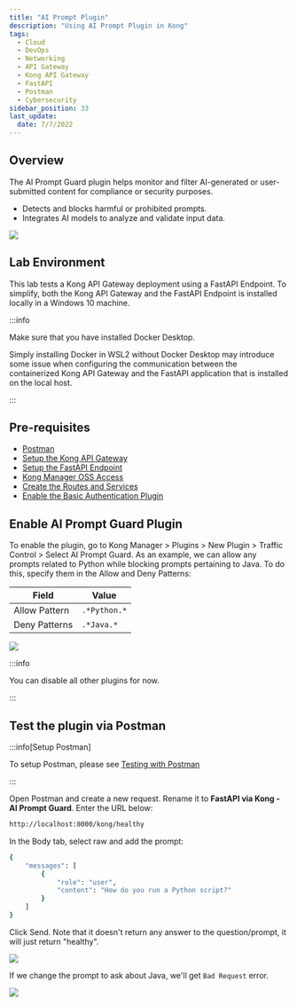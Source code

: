 ```yaml
---
title: "AI Prompt Plugin"
description: "Using AI Prompt Plugin in Kong"
tags: 
  - Cloud
  - DevOps
  - Networking 
  - API Gateway
  - Kong API Gateway
  - FastAPI 
  - Postman
  - Cybersecurity
sidebar_position: 33
last_update:
  date: 7/7/2022
---
```


## Overview 

The AI Prompt Guard plugin helps monitor and filter AI-generated or user-submitted content for compliance or security purposes.  

- Detects and blocks harmful or prohibited prompts.  
- Integrates AI models to analyze and validate input data.  

![](/img/docs/12042024-kong-gw-traffic-control-plugin.png)

## Lab Environment

This lab tests a Kong API Gateway deployment using a FastAPI Endpoint. To simplify, both the Kong API Gateway and the FastAPI Endpoint is installed locally in a Windows 10 machine.

:::info 

Make sure that you have installed Docker Desktop. 

Simply installing Docker in WSL2 without Docker Desktop may introduce some issue when configuring the communication between the containerized Kong API Gateway and the FastAPI application that is installed on the local host.

:::

## Pre-requisites 

- [Postman](https://www.postman.com/downloads/)
- [Setup the Kong API Gateway](/docs/006-Networking/060-Kong-API-Gateway/015-Containerized-Kong-and-Other-Apps.md)
- [Setup the FastAPI Endpoint](/docs/006-Networking/060-Kong-API-Gateway/016-Testing-wth-an-FastAPI-Endpoint.md#setup-the-api-endpoint)
- [Kong Manager OSS Access](/docs/006-Networking/060-Kong-API-Gateway/015-Containerized-Kong-and-Other-Apps.md)
- [Create the Routes and Services](/docs/006-Networking/060-Kong-API-Gateway/016-Testing-wth-an-FastAPI-Endpoint.md)
- [Enable the Basic Authentication Plugin](/docs/006-Networking/060-Kong-API-Gateway/021-Basic-Authentication.md)


## Enable AI Prompt Guard Plugin

To enable the plugin, go to Kong Manager > Plugins > New Plugin > Traffic Control > Select AI Prompt Guard.
As an example, we can allow any prompts related to Python while blocking prompts pertaining to Java. To do this, specify them in the Allow and Deny Patterns:

| Field         | Value         |
|---------------|---------------|
| Allow Pattern | `.*Python.*`  |
| Deny Patterns | `.*Java.*`    |

![](/img/docs/12042024-kong-gw-ai-prompt-guard-configured.png)

:::info 

You can disable all other plugins for now. 

:::

## Test the plugin via Postman

:::info[Setup Postman]

To setup Postman, please see [Testing with Postman](/docs/006-Networking/060-Kong-API-Gateway/016-Testing-wth-an-FastAPI-Endpoint.md#testing-with-postman)

:::

Open Postman and create a new request. Rename it to **FastAPI via Kong - AI Prompt Guard**. Enter the URL below:

```bash
http://localhost:8000/kong/healthy 
```

In the Body tab, select raw and add the prompt:

```bash
{
    "messages": [
        {
            "role": "user",
            "content": "How do you run a Python script?"
        }
    ]
} 
```


Click Send. Note that it doesn't return any answer to the question/prompt, it will just return "healthy".

![](/img/docs/12042024-kong-gw-ai-prompt-guard-check-python.png)

If we change the prompt to ask about Java, we'll get `Bad Request` error.

![](/img/docs/12042024-kong-gw-ai-prompt-guard-check-java.png)

